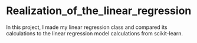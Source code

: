 # Realization_of_the_linear_regression
In this project, I made my linear regression class 
and compared its calculations to the linear regression model 
calculations from scikit-learn. 
